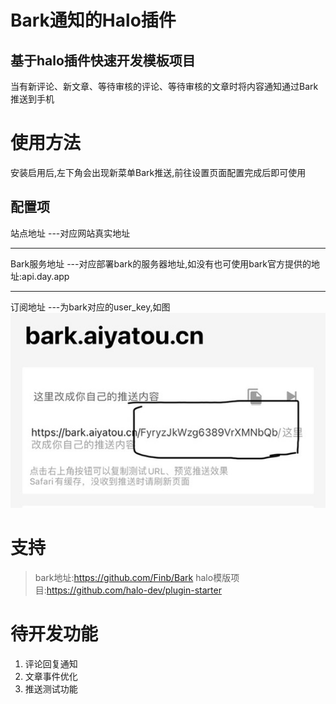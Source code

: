 # Bark通知的Halo插件
## 基于halo插件快速开发模板项目
当有新评论、新文章、等待审核的评论、等待审核的文章时将内容通知通过Bark推送到手机

# 使用方法
安装启用后,左下角会出现新菜单Bark推送,前往设置页面配置完成后即可使用
## 配置项

站点地址 ---对应网站真实地址

-------

Bark服务地址 ---对应部署bark的服务器地址,如没有也可使用bark官方提供的地址:api.day.app

-------

订阅地址  ---为bark对应的user_key,如图
![img_1.png](img_1.png)

# 支持
> bark地址:https://github.com/Finb/Bark
> halo模版项目:https://github.com/halo-dev/plugin-starter

# 待开发功能
1. 评论回复通知
2. 文章事件优化
3. 推送测试功能
